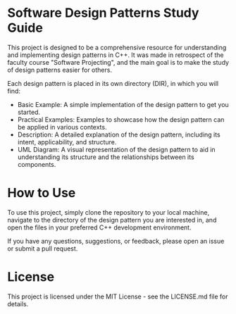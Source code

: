 # Software Design Patterns Study Guide
This project is designed to be a comprehensive resource for understanding and implementing design patterns in C++. It was made in retrospect of the faculty course "Software Projecting", and the main goal is to make the study of design patterns easier for others. 

Each design pattern is placed in its own directory (DIR), in which you will find:

- Basic Example: A simple implementation of the design pattern to get you started.
- Practical Examples: Examples to showcase how the design pattern can be applied in various contexts.
- Description: A detailed explanation of the design pattern, including its intent, applicability, and structure.
- UML Diagram: A visual representation of the design pattern to aid in understanding its structure and the relationships between its components.

# How to Use
To use this project, simply clone the repository to your local machine, navigate to the directory of the design pattern you are interested in, and open the files in your preferred C++ development environment.

If you have any questions, suggestions, or feedback, please open an issue or submit a pull request.

# License
This project is licensed under the MIT License - see the LICENSE.md file for details.
